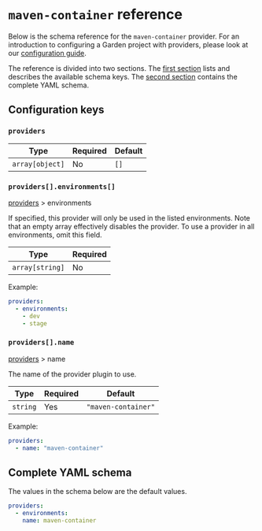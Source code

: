 # `maven-container` reference

Below is the schema reference for the `maven-container` provider. For an introduction to configuring a Garden project with providers, please look at our [configuration guide](../../using-garden/configuration-files.md).

The reference is divided into two sections. The [first section](#configuration-keys) lists and describes the available schema keys. The [second section](#complete-yaml-schema) contains the complete YAML schema.

## Configuration keys

### `providers`

| Type            | Required | Default |
| --------------- | -------- | ------- |
| `array[object]` | No       | `[]`    |

### `providers[].environments[]`

[providers](#providers) > environments

If specified, this provider will only be used in the listed environments. Note that an empty array effectively disables the provider. To use a provider in all environments, omit this field.

| Type            | Required |
| --------------- | -------- |
| `array[string]` | No       |

Example:

```yaml
providers:
  - environments:
    - dev
    - stage
```

### `providers[].name`

[providers](#providers) > name

The name of the provider plugin to use.

| Type     | Required | Default             |
| -------- | -------- | ------------------- |
| `string` | Yes      | `"maven-container"` |

Example:

```yaml
providers:
  - name: "maven-container"
```


## Complete YAML schema

The values in the schema below are the default values.

```yaml
providers:
  - environments:
    name: maven-container
```
